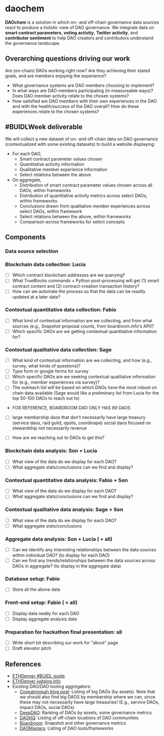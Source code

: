 # daochem
**DAOchem** is a solution in which on- and off-chain governance data sources react to produce a holistic view of DAO governance. We integrate data on **smart contract parameters**, **voting activity**, **Twitter activity**, and **contributor sentiment** to help DAO creators and contributors understand the governance landscape.

## Overarching questions driving our work
Are (on-chain) DAOs working right now? Are they achieving their stated goals, and are members enjoying the experience?
- What governance systems are DAO members choosing to implement?
- In what ways are DAO members participating (in measureable ways)? Does DAO member activity relate to the chosen systems?
- How satisfied are DAO members with their own experiences in the DAO and with the health/success of the DAO overall? How do these experiences relate to the chosen systems?

## #BUIDLWeek deliverable
We will collect a new dataset of on- and off-chain data on DAO governance (contextualized with some existing datasets) to build a website displaying:
- For each DAO, 
  - Smart contract parameter values chosen
  - Quantitative activity information
  - Qualitative member experience information
  - Select relations between the above
- On aggregate,
  - Distribution of smart contract parameter values chosen across all DAOs, within frameworks
  - Distribution of quantitative activity metrics across select DAOs, within frameworks
  - Conclusions drawn from qualitative member experiences across select DAOs, within framework
  - Select relations between the above, within frameworks
  - Comparison across frameworks for select concepts
## Components
### Data source selection
### Blockchain data collection: **Lucia**
- [ ] Which contract blockchain addresses are we querying?
- [ ] What TrueBlocks commands + Python post-processing will get (1) smart contract content and (2) contract-creation transaction history?
- [ ] How can we automate the process so that the data can be readily updated at a later date?
### Contextual quantitative data collection: **Fabio**
- [ ] What kind of contextual information are we collecting, and from what sources (e.g., Snapshot proposal counts, from boardroom.info's API)? 
- [ ] Which specific DAOs are we getting contextual quantitative information for?
### Contextual qualitative data collection: **Sage**
- [ ] What kind of contextual information are we collecting, and how (e.g., survey, what kinds of questions)? 
- [ ]   Type form or google forms for survey
- [ ] Which specific DAOs are we seeking contextual qualitative information for (e.g., member experiences via survey)?
- [ ]   The outreach list will be based on which DAOs have the most robust on chain data available (Sage would like a preliminary list from Lucia for the top 50-100 DAOs to reach out to)
- FOR REFERENCE, BOARDROOM DAO ONLY HAS 89 DAOS
- [ ]   large membership daos that don't necessarily have large treasury (service daos, raid guild, opolis, coordinape) social daos focused on stewardship not necessarily revenue 

- [ ] How are we reaching out to DAOs to get this?
### Blockchain data analysis: **Son + Lucia**
- [ ] What view of the data do we display for each DAO?
- [ ] What aggregate stats/conclusions can we find and display?
### Contextual quantitative data analysis: **Fabio + Son**
- [ ] What view of the data do we display for each DAO?
- [ ] What aggregate stats/conclusions can we find and display?
### Contextual qualitative data analysis: **Sage + Son**
- [ ] What view of the data do we display for each DAO?
- [ ] What aggregate stats/conclusions
### Aggregate data analysis: **Son + Lucia ( + all)**
- [ ] Can we identify any interesting relationships between the data sources within individual DAO? (to display for each DAO)
- [ ] Can we find any trends/relationships between the data sources across DAOs in aggregate? (to display in the aggregate data)
### Database setup: **Fabio**
- [ ] Store all the above data
### Front-end setup: **Fabio ( + all)**
- [ ] Display data neatly for each DAO
- [ ] Display aggregate analysis data
### Preparation for hackathon final presentation: **all**
- [ ] Write short bit describing our work for "about" page
- [ ] Draft elevator pitch

## References
- [ETHDenver #BUIDL guide](https://www.ethdenver.com/buidl)
- [ETHDenver judging info](https://www.ethdenver.com/judging)
- Existing DAO/DAO tooling aggregators:
  - [Coopatroopah blog post](https://coopahtroopa.mirror.xyz/_EDyn4cs9tDoOxNGZLfKL7JjLo5rGkkEfRa_a-6VEWw): Listing of big DAOs (by assets). Note that we should also find big DAOS by membership where we can, since these may not necessarily have large treasuries! (E.g., service DAOs, impact DAOs, social DAOs)
  - [DeepDAO](https://deepdao.io/): Ranking of DAOs by assets, some governance metrics
  - [DAOHQ](https://www.daohq.co/): Listing of off-chain locations of DAO communities
  - [Boardroom](https://www.boardroom.info/): Snapshot and other governance metrics
  - [DAOMasters](https://www.daomasters.xyz/): Listing of DAO tools/frameworks
